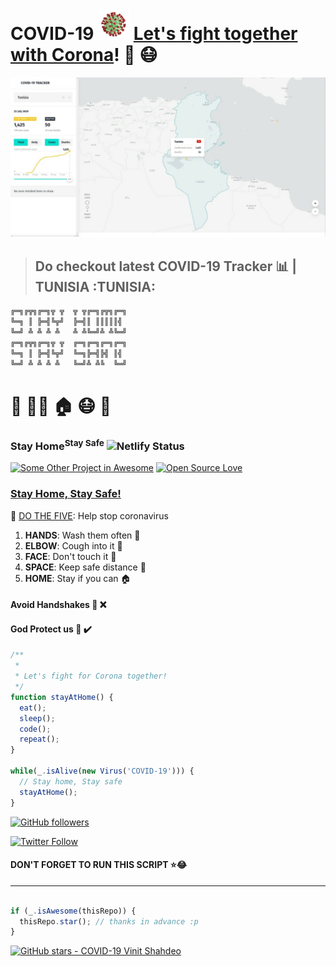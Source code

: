 # COVID-19 <img src="./corona.gif" height="50px" width="50px" />  [Let's fight together with Corona](https://corona-cases-india.netlify.com/)!  🦠  :mask:
 
![COVID-19 Dashboard](./covid19%20track%20.jpeg/)

> ## Do checkout latest COVID-19 Tracker :bar_chart: | TUNISIA :TUNISIA:

```bash
╔═╗╔╦╗╔═╗╦ ╦  ╦ ╦╔═╗╔╦╗╔═╗
╚═╗ ║ ╠═╣╚╦╝  ╠═╣║ ║║║║║╣ 
╚═╝ ╩ ╩ ╩ ╩   ╩ ╩╚═╝╩ ╩╚═╝
╔═╗╔╦╗╔═╗╦ ╦  ╔═╗╔═╗╔═╗╔═╗
╚═╗ ║ ╠═╣╚╦╝  ╚═╗╠═╣╠╣ ║╣ 
╚═╝ ╩ ╩ ╩ ╩   ╚═╝╩ ╩╚  ╚═╝
```

# :man: :blonde_woman: :house: :mask: :pray:

### Stay Home<sup>Stay Safe</sup> ![Netlify Status](https://api.netlify.com/api/v1/badges/fcfb9be7-e730-460c-8bcf-e35179e7bdcb/deploy-status)

[![Some Other Project in Awesome](https://awesome.re/mentioned-badge.svg)](https://github.com/NovelCOVID/awesome-novelcovid) [![Open Source Love](https://badges.frapsoft.com/os/v2/open-source.svg?v=103)](https://github.com/AkroutiHamza)


### [Stay Home, Stay Safe!](https://AkroutiHamza.github.io/COVID19/)

:wave: [DO THE FIVE](http://www.santetunisie.rns.tn/fr/): Help stop coronavirus

1. **HANDS**: Wash them often :open_hands:
2. **ELBOW**: Cough into it :sneezing_face: 
3. **FACE**: Don't touch it :boy:
4. **SPACE**: Keep safe distance :walking:
5. **HOME**: Stay if you can :house:


#### Avoid Handshakes 🤝 ❌
#### God Protect us 🙏 ✔️

```javascript
/**
 * 
 * Let's fight for Corona together!
 */
function stayAtHome() {
  eat();
  sleep();
  code();
  repeat();
}

while(_.isAlive(new Virus('COVID-19'))) {
  // Stay home, Stay safe
  stayAtHome();
}

```

[![GitHub followers](https://img.shields.io/github/followers/AkroutiHamza.svg?label=Follow%20@AkroutiHamza&style=social)](https://github.com/AkroutiHamza/) 

[![Twitter Follow](https://img.shields.io/twitter/follow/akrouti_hamza?style=social)](https://twitter.com/akrouti_hamza) 

#### DON'T FORGET TO RUN THIS SCRIPT ⭐😂
----
```javascript

if (_.isAwesome(thisRepo)) {
  thisRepo.star(); // thanks in advance :p
}

`````

[![GitHub stars - COVID-19 Vinit Shahdeo](https://img.shields.io/github/stars/AkroutiHamza/COVID19?label=LEAVE%20A%20Star%20on%20GitHub&logo=github&style=for-the-badge)](https://github.com/AkroutiHamza/COVID19/)
